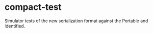 # compact-test
Simulator tests of the new serialization format against the Portable and Identified.
